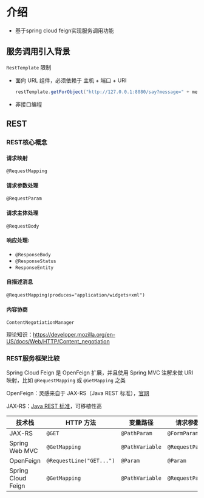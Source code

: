 # 介绍

* 基于spring cloud feign实现服务调用功能

## 服务调用引入背景
`RestTemplate` 限制
* 面向 URL 组件，必须依赖于 主机 + 端口 + URI
    ```java
    restTemplate.getForObject("http://127.0.0.1:8080/say?message=" + message, String.class);
    ```
* 非接口编程

## REST
### REST核心概念
#### 请求映射
`@RequestMapping`
#### 请求参数处理
`@RequestParam`
#### 请求主体处理
`@RequestBody`
#### 响应处理: 
* `@ResponseBody` 
* `@ResponseStatus` 
* `ResponseEntity`
#### 自描述消息
`@RequestMapping(produces="application/widgets+xml")`
#### 内容协商
`ContentNegotiationManager`

理论知识：https://developer.mozilla.org/en-US/docs/Web/HTTP/Content_negotiation

### REST服务框架比较

Spring Cloud Feign 是 OpenFeign 扩展，并且使用 Spring MVC 注解来做 URI 映射，比如 `@RequestMapping` 或 `@GetMapping` 之类

OpenFeign：灵感来自于 JAX-RS（Java REST 标准），[官网](https://github.com/OpenFeign/feign)

JAX-RS：[Java REST 标准](https://github.com/mercyblitz/jsr/tree/master/REST)，可移植性高

| 技术栈             | HTTP 方法              | 变量路径        | 请求参数        | 自描述消息                                            |
| ------------------ | ---------------------- | --------------- | --------------- | ----------------------------------------------------- |
| JAX-RS             | `@GET`                 | `@PathParam`    | `@FormParam`    | `@Produces("application/widgets+xml")`                  |
| Spring Web MVC     | `@GetMapping`          | `@PathVariable` | `@RequestParam` | `@RequestMapping(produces="application/widgets+xml")` |
| OpenFeign          | `@RequestLine("GET...")` | `@Param`        | `@Param`        | `@Headers("Content-Type: application/json")`      |
| Spring Cloud Feign | `@GetMapping`          | `@PathVariable` | `@RequestParam` | `@RequestMapping(produces="application/widgets+xml")`   |